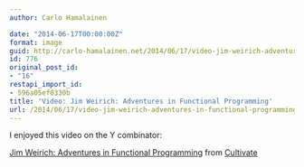 ```yaml
---
author: Carlo Hamalainen

date: "2014-06-17T00:00:00Z"
format: image
guid: http://carlo-hamalainen.net/2014/06/17/video-jim-weirich-adventures-in-functional-programming/
id: 776
original_post_id:
- "16"
restapi_import_id:
- 596a05ef0330b
title: 'Video: Jim Weirich: Adventures in Functional Programming'
url: /2014/06/17/video-jim-weirich-adventures-in-functional-programming/
---
```

I enjoyed this video on the Y combinator: 

[Jim Weirich: Adventures in Functional Programming](https://vimeo.com/45140590) from [Cultivate](https://vimeo.com/edgecaseuk)

